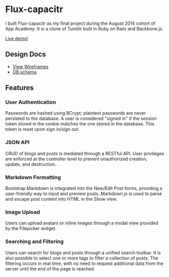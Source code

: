 # Flux-capacitr
I built Flux-capacitr as my final project during the August 2014 cohort of App
Academy. It is a clone of Tumblr built in Ruby on Rails and Backbone.js.

[Live demo!][demo-link]

[demo-link]: http://flux-capacitr.com

## Design Docs
* [View Wireframes][views]
* [DB schema][schema]

[views]: ./docs/views.md
[schema]: ./docs/schema.md

## Features

### User Authentication
Passwords are hashed using BCrypt; plaintext passwords are never persisted to
the database. A user is considered "signed in" if the session token stored in
the cookie matches the one stored in the database. This token is reset upon sign
in/sign out.

### JSON API
CRUD of blogs and posts is mediated through a RESTful API. User privileges are
enforced at the controller level to prevent unauthorized creation, update, and
destruction.

### Markdown Formatting
Bootstrap Markdown is integrated into the New/Edit Post forms, providing a
user-friendly way to input and preview posts. Markdown.js is used to parse and
escape post content into HTML in the Show view.

### Image Upload
Users can upload avatars or inline images through a modal view provided by the
Filepicker widget.

### Searching and Filtering
Users can search for blogs and posts through a unified search toolbar. It is
also possible to select one or more tags to filter a collection of posts. The
filtering occurs in real time, with no need to request additional data from the
server until the end of the page is reached.
